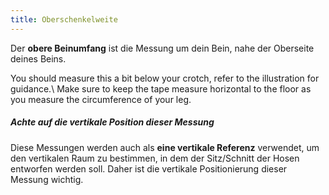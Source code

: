 ```yaml
---
title: Oberschenkelweite
---
```


Der **obere Beinumfang** ist die Messung um dein Bein, nahe der Oberseite deines Beins.

You should measure this a bit below your crotch, refer to the illustration for guidance.\ Make sure to keep the tape measure horizontal to the floor as you measure the circumference of your leg.

<Tip>

##### Achte auf die vertikale Position dieser Messung

Diese Messungen werden auch als **eine vertikale Referenz** verwendet, um den vertikalen Raum zu bestimmen, in dem der Sitz/Schnitt der Hosen entworfen werden soll. Daher ist die vertikale Positionierung dieser Messung wichtig.

</Tip>
